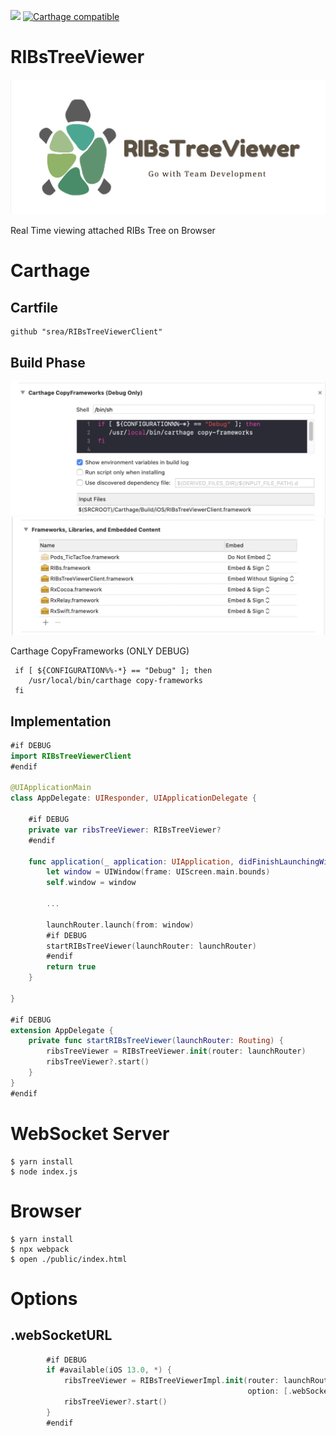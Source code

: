 ![](https://img.shields.io/github/license/srea/RIBsTreeViewerClient.svg) 
[![Carthage compatible](https://img.shields.io/badge/Carthage-compatible-4BC51D.svg?style=flat)](https://github.com/Carthage/Carthage)
# RIBsTreeViewer

![](./docs/logo.png)  

Real Time viewing attached RIBs Tree on Browser

# Carthage

## Cartfile

```shell
github "srea/RIBsTreeViewerClient"
```

## Build Phase

![](./docs/Carthage_BuildPhase.png)  
![](./docs/Carthage_Embedded.png)

Carthage CopyFrameworks (ONLY DEBUG)

```shell
 if [ ${CONFIGURATION%%-*} == "Debug" ]; then
    /usr/local/bin/carthage copy-frameworks
 fi
```

## Implementation

```swift
#if DEBUG
import RIBsTreeViewerClient
#endif

@UIApplicationMain
class AppDelegate: UIResponder, UIApplicationDelegate {

    #if DEBUG
    private var ribsTreeViewer: RIBsTreeViewer?
    #endif

    func application(_ application: UIApplication, didFinishLaunchingWithOptions launchOptions: [UIApplication.LaunchOptionsKey: Any]?) -> Bool {
        let window = UIWindow(frame: UIScreen.main.bounds)
        self.window = window

        ... 

        launchRouter.launch(from: window)
        #if DEBUG
        startRIBsTreeViewer(launchRouter: launchRouter)
        #endif
        return true
    }

}

#if DEBUG
extension AppDelegate {
    private func startRIBsTreeViewer(launchRouter: Routing) {
        ribsTreeViewer = RIBsTreeViewer.init(router: launchRouter)
        ribsTreeViewer?.start()
    }
}
#endif
```

# WebSocket Server

```shell
$ yarn install
$ node index.js
```

# Browser

```shell
$ yarn install
$ npx webpack
$ open ./public/index.html
```

# Options

## .webSocketURL

```swift
        #if DEBUG
        if #available(iOS 13.0, *) {
            ribsTreeViewer = RIBsTreeViewerImpl.init(router: launchRouter,
                                                     option: [.webSocketURL: "ws://0.0.0.0:8080"])
            ribsTreeViewer?.start()
        }
        #endif
```
